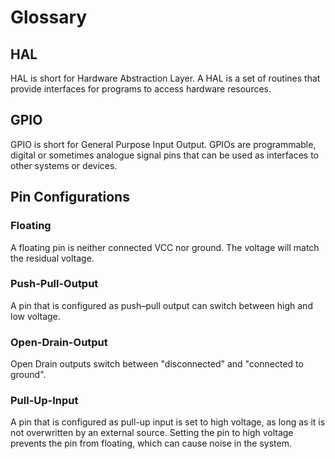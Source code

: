 # Glossary

## HAL

HAL is short for Hardware Abstraction Layer. A HAL is a set of routines that provide interfaces for programs to access hardware resources.

## GPIO

GPIO is short for General Purpose Input Output. GPIOs are programmable, digital or sometimes analogue signal pins that can be used as interfaces to other systems or devices. 

## Pin Configurations
### Floating
A floating pin is neither connected VCC nor ground. The voltage will match the residual voltage.

### Push-Pull-Output

A pin that is configured as push–pull output can switch between high and low voltage.

### Open-Drain-Output
Open Drain outputs switch between "disconnected" and "connected to ground".


### Pull-Up-Input
A pin that is configured as pull-up input is set to high voltage, as long as it is not overwritten by an external source. Setting the pin to high voltage prevents the pin from floating, which can cause noise in the system. 